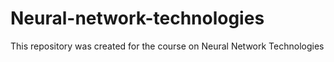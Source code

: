 # Neural-network-technologies
This repository was created for the course on Neural Network Technologies
